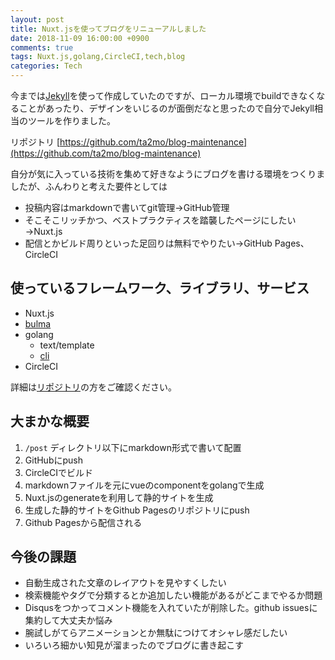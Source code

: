 ```yaml
---
layout: post
title: Nuxt.jsを使ってブログをリニューアルしました
date: 2018-11-09 16:00:00 +0900
comments: true
tags: Nuxt.js,golang,CircleCI,tech,blog
categories: Tech
---
```


<!-- write here ↓ -->
今までは[Jekyll](https://jekyllrb-ja.github.io/)を使って作成していたのですが、ローカル環境でbuildできなくなることがあったり、デザインをいじるのが面倒だなと思ったので自分でJekyll相当のツールを作りました。

リポジトリ
[https://github.com/ta2mo/blog-maintenance](https://github.com/ta2mo/blog-maintenance)

自分が気に入っている技術を集めて好きなようにブログを書ける環境をつくりましたが、ふんわりと考えた要件としては
- 投稿内容はmarkdownで書いてgit管理→GitHub管理
- そこそこリッチかつ、ベストプラクティスを踏襲したページにしたい→Nuxt.js
- 配信とかビルド周りといった足回りは無料でやりたい→GitHub Pages、CircleCI

## 使っているフレームワーク、ライブラリ、サービス

- Nuxt.js
- [bulma](https://bulma.io/)
- golang
    - text/template
    - [cli](https://github.com/urfave/cli)
- CircleCI

詳細は[リポジトリ](https://github.com/ta2mo/blog-maintenance)の方をご確認ください。

## 大まかな概要

1. `/post` ディレクトリ以下にmarkdown形式で書いて配置
1. GitHubにpush
1. CircleCIでビルド
  1. markdownファイルを元にvueのcomponentをgolangで生成
  1. Nuxt.jsのgenerateを利用して静的サイトを生成
  1. 生成した静的サイトをGithub Pagesのリポジトリにpush
1. Github Pagesから配信される

## 今後の課題

- 自動生成された文章のレイアウトを見やすくしたい
- 検索機能やタグで分類するとか追加したい機能があるがどこまでやるか問題
- Disqusをつかってコメント機能を入れていたが削除した。github issuesに集約して大丈夫か悩み
- 腕試しがてらアニメーションとか無駄につけてオシャレ感だしたい
- いろいろ細かい知見が溜まったのでブログに書き起こす

<!-- write here ↑ -->
